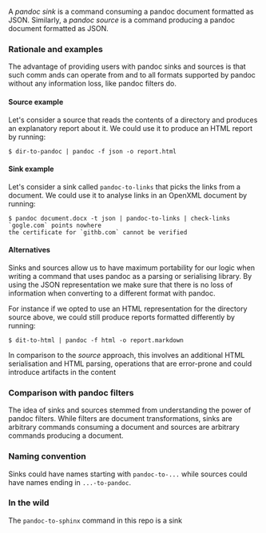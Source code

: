 
A _pandoc sink_ is a command consuming a pandoc document formatted as
JSON. Similarly, a _pandoc source_ is a command producing a pandoc
document formatted as JSON.

### Rationale and examples

The advantage of providing users with pandoc sinks and sources is that
such comm ands can operate from and to all formats supported by pandoc
without any information loss, like pandoc filters do.

#### Source example

Let's consider a source that reads the contents of a directory and
produces an explanatory report about it. We could use it to produce an
HTML report by running:

    $ dir-to-pandoc | pandoc -f json -o report.html

#### Sink example

Let's consider a sink called `pandoc-to-links` that picks the links
from a document. We could use it to analyse links in an OpenXML
document by running:

    $ pandoc document.docx -t json | pandoc-to-links | check-links
    `gogle.com` points nowhere
    the certificate for `githb.com` cannot be verified

#### Alternatives

Sinks and sources allow us to have maximum portability for our logic
when writing a command that uses pandoc as a parsing or serialising
library. By using the JSON representation we make sure that there is
no loss of information when converting to a different format with
pandoc.

For instance if we opted to use an HTML representation for the
directory source above, we could still produce reports formatted
differently by running:

    $ dit-to-html | pandoc -f html -o report.markdown

In comparison to the _source_ approach, this involves an additional
HTML serialisation and HTML parsing, operations that are error-prone
and could introduce artifacts in the content

### Comparison with pandoc filters

The idea of sinks and sources stemmed from understanding the power of
pandoc filters. While filters are document transformations, sinks are
arbitrary commands consuming a document and sources are arbitrary
commands producing a document.

### Naming convention

Sinks could have names starting with `pandoc-to-...` while sources
could have names ending in `...-to-pandoc`.

### In the wild

The `pandoc-to-sphinx` command in this repo is a sink